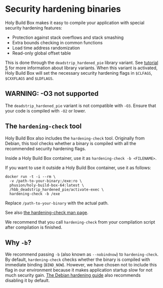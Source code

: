 # Security hardening binaries

Holy Build Box makes it easy to compile your application with special security hardening features:

 * Protection against stack overflows and stack smashing
 * Extra bounds checking in common functions
 * Load time address randomization
 * Read-only global offset table

This is done through the `deadstrip_hardened_pie` library variant. See [tutorial 5](TUTORIAL-5-LIBRARY-VARIANTS) for more information about library variants. When this variant is activated, Holy Build Box will set the necessary security hardening flags in `$CLFAGS`, `$CXXFLAGS` and `$LDFLAGS`.

## WARNING: -O3 not supported

The `deadstrip_hardened_pie` variant is not compatible with `-O3`. Ensure that your code is compiled with `-O2` or lower.

## The `hardening-check` tool

Holy Build Box also includes the `hardening-check` tool. Originally from Debian, this tool checks whether a binary is compiled with all the recommended security hardening flags.

Inside a Holy Build Box container, use it as `hardening-check -b <FILENAME>`.

If you want to use it outside a Holy Build Box container, use it as follows:

    docker run -t -i --rm \
      -v /path-to-your-binary:/exe:ro \
      phusion/holy-build-box-64:latest \
      /hbb_deadstrip_hardened_pie/activate-exec \
      hardening-check -b /exe

Replace `/path-to-your-binary` with the actual path.

See also [the hardening-check man page](http://manpages.ubuntu.com/manpages/trusty/man1/hardening-check.1.html).

We recommend that you call `hardening-check` from your compilation script after compilation is finished.

## Why `-b`?

We recommend passing `-b` (also known as `--nobindnow`) to `hardening-check`. By default, `hardening-check` checks whether the binary is compiled with immediate binding (`BIND_NOW`). However, we have chosen not to include this flag in our environment because it makes application startup slow for not much security gain. [The Debian hardening guide](https://wiki.debian.org/HardeningWalkthrough) also recommends disabling it by default.
